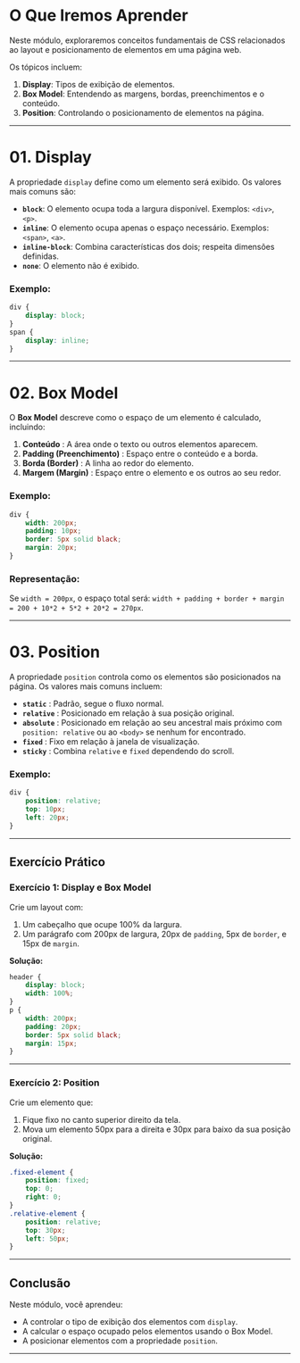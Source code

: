 


# O Que Iremos Aprender

Neste módulo, exploraremos conceitos fundamentais de CSS relacionados ao layout e posicionamento de elementos em uma página web.

Os tópicos incluem:

1. **Display**: Tipos de exibição de elementos.
2. **Box Model**: Entendendo as margens, bordas, preenchimentos e o conteúdo.
3. **Position**: Controlando o posicionamento de elementos na página.

---

# 01. Display

A propriedade `display` define como um elemento será exibido. Os valores mais comuns são:

- **`block`**: O elemento ocupa toda a largura disponível. Exemplos: `<div>`, `<p>`.
- **`inline`**: O elemento ocupa apenas o espaço necessário. Exemplos: `<span>`, `<a>`.
- **`inline-block`**: Combina características dos dois; respeita dimensões definidas.
- **`none`**: O elemento não é exibido.

### Exemplo:

```css
div {
    display: block;
}
span {
    display: inline;
}
```


---

# 02. Box Model

O **Box Model** descreve como o espaço de um elemento é calculado, incluindo:

1. **Conteúdo** : A área onde o texto ou outros elementos aparecem.
2. **Padding (Preenchimento)** : Espaço entre o conteúdo e a borda.
3. **Borda (Border)** : A linha ao redor do elemento.
4. **Margem (Margin)** : Espaço entre o elemento e os outros ao seu redor.

### Exemplo:

```css
div {
    width: 200px;
    padding: 10px;
    border: 5px solid black;
    margin: 20px;
}
```

### Representação:

Se `width = 200px`, o espaço total será:
`width + padding + border + margin = 200 + 10*2 + 5*2 + 20*2 = 270px`.

---

# 03. Position

A propriedade `position` controla como os elementos são posicionados na página. Os valores mais comuns incluem:

* **`static`** : Padrão, segue o fluxo normal.
* **`relative`** : Posicionado em relação à sua posição original.
* **`absolute`** : Posicionado em relação ao seu ancestral mais próximo com `position: relative` ou ao `<body>` se nenhum for encontrado.
* **`fixed`** : Fixo em relação à janela de visualização.
* **`sticky`** : Combina `relative` e `fixed` dependendo do scroll.

### Exemplo:

```css
div {
    position: relative;
    top: 10px;
    left: 20px;
}
```

---

## Exercício Prático

### Exercício 1: Display e Box Model

Crie um layout com:

1. Um cabeçalho que ocupe 100% da largura.
2. Um parágrafo com 200px de largura, 20px de `padding`, 5px de `border`, e 15px de `margin`.

**Solução:**

```css
header {
    display: block;
    width: 100%;
}
p {
    width: 200px;
    padding: 20px;
    border: 5px solid black;
    margin: 15px;
}
```

---

### Exercício 2: Position

Crie um elemento que:

1. Fique fixo no canto superior direito da tela.
2. Mova um elemento 50px para a direita e 30px para baixo da sua posição original.

**Solução:**

```css
.fixed-element {
    position: fixed;
    top: 0;
    right: 0;
}
.relative-element {
    position: relative;
    top: 30px;
    left: 50px;
}
```

---

## Conclusão

Neste módulo, você aprendeu:

* A controlar o tipo de exibição dos elementos com `display`.
* A calcular o espaço ocupado pelos elementos usando o Box Model.
* A posicionar elementos com a propriedade `position`.

---
